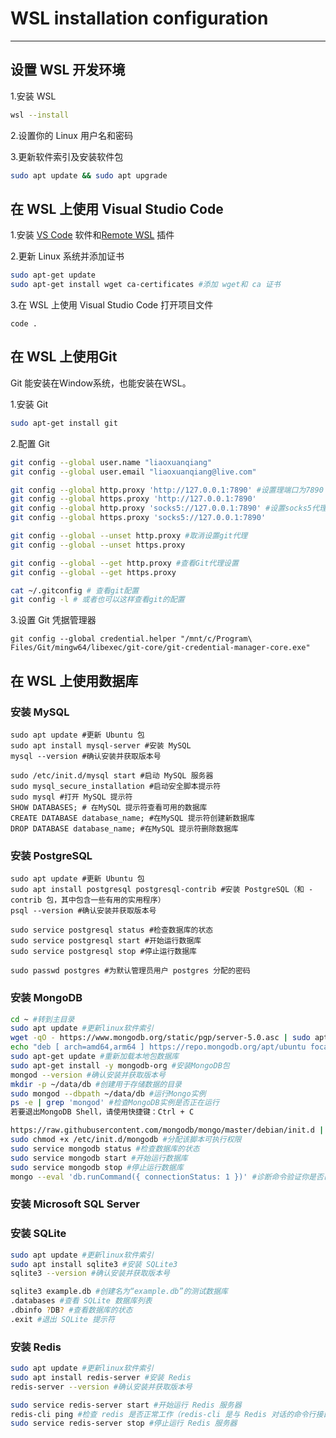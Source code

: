 # WSL installation configuration

------

## 设置 WSL 开发环境
1.安装 WSL
```bash
wsl --install
```
2.设置你的 Linux 用户名和密码

3.更新软件索引及安装软件包
```bash
sudo apt update && sudo apt upgrade
```
## 在 WSL 上使用 Visual Studio Code
1.安装 [VS Code](https://code.visualstudio.com/) 软件和[Remote WSL](https://marketplace.visualstudio.com/items?itemName=ms-vscode-remote.vscode-remote-extensionpack) 插件

2.更新 Linux 系统并添加证书
```bash
sudo apt-get update
sudo apt-get install wget ca-certificates #添加 wget和 ca 证书
```
3.在 WSL 上使用 Visual Studio Code 打开项目文件
```bsah
code .
```
## 在 WSL 上使用Git
Git 能安装在Window系统，也能安装在WSL。

1.安装 Git
```bash
sudo apt-get install git
```
2.配置 Git

```bash
git config --global user.name "liaoxuanqiang"
git config --global user.email "liaoxuanqiang@live.com"
```


```bash
git config --global http.proxy 'http://127.0.0.1:7890' #设置理端口为7890
git config --global https.proxy 'http://127.0.0.1:7890'
git config --global http.proxy 'socks5://127.0.0.1:7890' #设置socks5代理端口为7890
git config --global https.proxy 'socks5://127.0.0.1:7890'

git config --global --unset http.proxy #取消设置git代理
git config --global --unset https.proxy

git config --global --get http.proxy #查看Git代理设置
git config --global --get https.proxy

cat ~/.gitconfig # 查看git配置
git config -l # 或者也可以这样查看git的配置
```

3.设置 Git 凭据管理器

```bsah
git config --global credential.helper "/mnt/c/Program\ Files/Git/mingw64/libexec/git-core/git-credential-manager-core.exe"
```
## 在 WSL 上使用数据库
### 安装 MySQL
```bsah
sudo apt update #更新 Ubuntu 包
sudo apt install mysql-server #安装 MySQL
mysql --version #确认安装并获取版本号

sudo /etc/init.d/mysql start #启动 MySQL 服务器
sudo mysql_secure_installation #启动安全脚本提示符
sudo mysql #打开 MySQL 提示符
SHOW DATABASES; # 在MySQL 提示符查看可用的数据库
CREATE DATABASE database_name; #在MySQL 提示符创建新数据库
DROP DATABASE database_name; #在MySQL 提示符删除数据库
```
### 安装 PostgreSQL
```bsah
sudo apt update #更新 Ubuntu 包
sudo apt install postgresql postgresql-contrib #安装 PostgreSQL（和 -contrib 包，其中包含一些有用的实用程序）
psql --version #确认安装并获取版本号

sudo service postgresql status #检查数据库的状态
sudo service postgresql start #开始运行数据库
sudo service postgresql stop #停止运行数据库

sudo passwd postgres #为默认管理员用户 postgres 分配的密码
```
### 安装 MongoDB
```bash
cd ~ #转到主目录
sudo apt update #更新linux软件索引
wget -qO - https://www.mongodb.org/static/pgp/server-5.0.asc | sudo apt-key add - #导入 MongoDB 包管理系统使用的公钥
echo "deb [ arch=amd64,arm64 ] https://repo.mongodb.org/apt/ubuntu focal/mongodb-org/5.0 multiverse" | sudo tee /etc/apt/sources.list.d/mongodb-org-5.0.list #为 MongoDB 创建一个列表文件
sudo apt-get update #重新加载本地包数据库
sudo apt-get install -y mongodb-org #安装MongoDB包
mongod --version #确认安装并获取版本号
mkdir -p ~/data/db #创建用于存储数据的目录
sudo mongod --dbpath ~/data/db #运行Mongo实例
ps -e | grep 'mongod' #检查MongoDB实例是否正在运行
若要退出MongoDB Shell，请使用快捷键：Ctrl + C

https://raw.githubusercontent.com/mongodb/mongo/master/debian/init.d | sudo tee /etc/init.d/mongodb >/dev/null #下载 MongoDB 的 init.d 脚本
sudo chmod +x /etc/init.d/mongodb #分配该脚本可执行权限
sudo service mongodb status #检查数据库的状态
sudo service mongodb start #开始运行数据库
sudo service mongodb stop #停止运行数据库
mongo --eval 'db.runCommand({ connectionStatus: 1 })' #诊断命令验证你是否已连接到数据库服务器
```
### 安装 Microsoft SQL Server
### 安装 SQLite
```bash
sudo apt update #更新linux软件索引
sudo apt install sqlite3 #安装 SQLite3
sqlite3 --version #确认安装并获取版本号

sqlite3 example.db #创建名为“example.db”的测试数据库
.databases #查看 SQLite 数据库列表
.dbinfo ?DB? #查看数据库的状态
.exit #退出 SQLite 提示符
```
### 安装 Redis
```bash
sudo apt update #更新linux软件索引
sudo apt install redis-server #安装 Redis
redis-server --version #确认安装并获取版本号

sudo service redis-server start #开始运行 Redis 服务器
redis-cli ping #检查 redis 是否正常工作（redis-cli 是与 Redis 对话的命令行接口实用程序）
sudo service redis-server stop #停止运行 Redis 服务器
```
